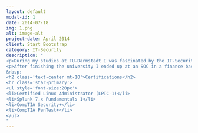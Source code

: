```yaml
---
layout: default
modal-id: 1
date: 2014-07-18
img: 1.png
alt: image-alt
project-date: April 2014
client: Start Bootstrap
category: IT-Security
description: "
<p>During my studies at TU-Darmstadt I was fascinated by the IT-Security field and practiced a lot of attack techniques at local events, USD hacker-days, CTFs and VulnHub machines. I also was able to find a vulnerability on University machines which I, of course, reported immediately.</p>
<p>After finishing the university I ended up at an SOC in a finance background. In addition to my job I am continuing my education by taking on Security certifications. Further You will see the list of accomplished studies.</p>
&nbsp;
<h2 class='text-center mt-10'>Certifications</h2>
<hr class='star-primary'>
<ul style='font-size:20px'>
<li>Certified Linux Administrator (LPIC-1)</li>
<li>Splunk 7.x Fundamentals 1</li>
<li>CompTIA Security+</li>
<li>CompTIA PenTest+</li>
</ul>
"
---
```

